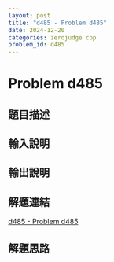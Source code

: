 ```yaml
---
layout: post
title: "d485 - Problem d485"
date: 2024-12-20
categories: zerojudge cpp
problem_id: d485
---
```


# Problem d485

## 題目描述



## 輸入說明



## 輸出說明



## 解題連結

[d485 - Problem d485](https://zerojudge.tw/ShowProblem?problemid=d485)

## 解題思路

